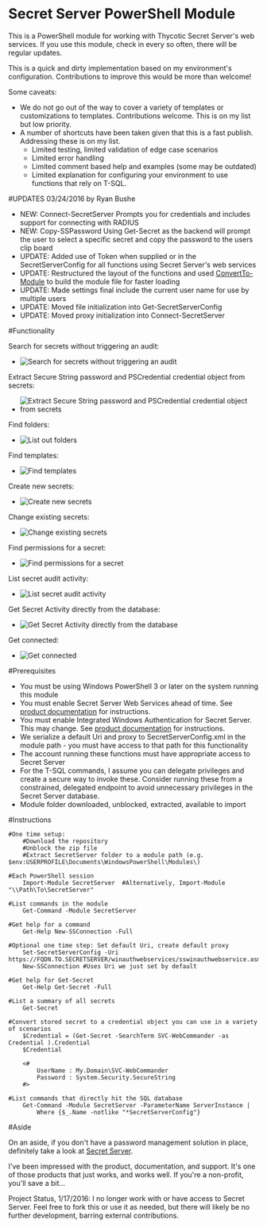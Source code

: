 Secret Server PowerShell Module
=============

This is a PowerShell module for working with Thycotic Secret Server's web services.  If you use this module, check in every so often, there will be regular updates.

This is a quick and dirty implementation based on my environment's configuration.  Contributions to improve this would be more than welcome!

Some caveats:

 * We do not go out of the way to cover a variety of templates or customizations to templates.  Contributions welcome.  This is on my list but low priority.
 * A number of shortcuts have been taken given that this is a fast publish.  Addressing these is on my list.
   * Limited testing, limited validation of edge case scenarios
   * Limited error handling
   * Limited comment based help and examples (some may be outdated)
   * Limited explanation for configuring your environment to use functions that rely on T-SQL.

#UPDATES 03/24/2016 by Ryan Bushe

  * NEW: Connect-SecretServer Prompts you for credentials and includes support for connecting with RADIUS
  * NEW: Copy-SSPassword Using Get-Secret as the backend will prompt the user to select a specific secret and copy the password to the users clip board
  * UPDATE: Added use of Token when supplied or in the SecretServerConfig for all functions using Secret Server's web services
  * UPDATE: Restructured the layout of the functions and used [ConvertTo-Module](https://github.com/martin9700/ConvertTo-Module) to build the module file for faster loading
  * UPDATE: Made settings final include the current user name for use by multiple users
  * UPDATE: Moved file initialization into Get-SecretServerConfig
  * UPDATE: Moved proxy initialization into Connect-SecretServer

#Functionality

Search for secrets without triggering an audit:
  * ![Search for secrets without triggering an audit](/Media/Get-Secret.png)

Extract Secure String password and PSCredential credential object from secrets:
  * ![Extract Secure String password and PSCredential credential object from secrets](/Media/Get-SecretCred.png)

Find folders:
  * ![List out folders](/Media/Get-Folder.png)

Find templates:
  * ![Find templates](/Media/Get-Template.png)

Create new secrets:
  * ![Create new secrets](/Media/New-Secret.png)

Change existing secrets:
  * ![Change existing secrets](/Media/Set-Secret.png)

Find permissions for a secret:
  * ![Find permissions for a secret](/Media/Get-SecretPermission.png)

List secret audit activity:
  * ![List secret audit activity](/Media/Get-SecretAudit.png)

Get Secret Activity directly from the database:
  * ![Get Secret Activity directly from the database](/Media/Get-SecretActivity.png)

Get connected:
  * ![Get connected](/Media/GetConnected.png)

#Prerequisites

 * You must be using Windows PowerShell 3 or later on the system running this module
 * You must enable Secret Server Web Services ahead of time.  See [product documentation](http://thycotic.com/products/secret-server/support-2/) for instructions.
 * You must enable Integrated Windows Authentication for Secret Server.  This may change.  See [product documentation](http://support.thycotic.com/kb/a90/setting-up-integrated-windows-authentication.aspx) for instructions.
 * We serialize a default Uri and proxy to SecretServerConfig.xml in the module path - you must have access to that path for this functionality
 * The account running these functions must have appropriate access to Secret Server
 * For the T-SQL commands, I assume you can delegate privileges and create a secure way to invoke these.  Consider running these from a constrained, delegated endpoint to avoid unnecessary privileges in the Secret Server database.
 * Module folder downloaded, unblocked, extracted, available to import

#Instructions

    #One time setup:
        #Download the repository
        #Unblock the zip file
        #Extract SecretServer folder to a module path (e.g. $env:USERPROFILE\Documents\WindowsPowerShell\Modules\)

    #Each PowerShell session
        Import-Module SecretServer  #Alternatively, Import-Module "\\Path\To\SecretServer"

    #List commands in the module
        Get-Command -Module SecretServer

    #Get help for a command
        Get-Help New-SSConnection -Full

    #Optional one time step: Set default Uri, create default proxy
        Set-SecretServerConfig -Uri https://FQDN.TO.SECRETSERVER/winauthwebservices/sswinauthwebservice.asmx
        New-SSConnection #Uses Uri we just set by default

    #Get help for Get-Secret
        Get-Help Get-Secret -Full

    #List a summary of all secrets
        Get-Secret

    #Convert stored secret to a credential object you can use in a variety of scenarios
        $Credential = (Get-Secret -SearchTerm SVC-WebCommander -as Credential ).Credential
        $Credential

        <#
            UserName : My.Domain\SVC-WebCommander
            Password : System.Security.SecureString
        #>

    #List commands that directly hit the SQL database
        Get-Command -Module SecretServer -ParameterName ServerInstance |
            Where {$_.Name -notlike "*SecretServerConfig"}

#Aside

On an aside, if you don't have a password management solution in place, definitely take a look at [Secret Server](http://thycotic.com/products/secret-server/compare-installed-editions/).

I've been impressed with the product, documentation, and support.  It's one of those products that just works, and works well.  If you're a non-profit, you'll save a bit...

Project Status, 1/17/2016: I no longer work with or have access to Secret Server. Feel free to fork this or use it as needed, but there will likely be no further development, barring external contributions.
